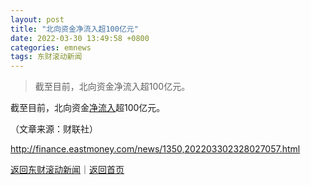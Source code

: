 ```yaml
---
layout: post
title: "北向资金净流入超100亿元"
date: 2022-03-30 13:49:58 +0800
categories: emnews
tags: 东财滚动新闻
---
```

> 截至目前，北向资金净流入超100亿元。

<p>截至目前，北向资金<span id="Info.313"><a href="http://data.eastmoney.com/zjlx/" class="infokey">净流入</a></span>超100亿元。 </p><p class="em_media">（文章来源：财联社）</p>

<http://finance.eastmoney.com/news/1350,202203302328027057.html>

[返回东财滚动新闻](//finews.withounder.com/emnews/)｜[返回首页](//finews.withounder.com/)